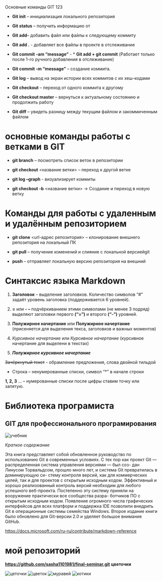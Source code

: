 Основные команды GIT  123

* **Git init** – инициализация локального репозитория

* **Git status** – получить информацию от 

* **Git add**– добавить файл или файлы к следующему коммиту

* **Git add .** - добавляет все файлы в проекте в отслеживание

* **Git commit** **-am “message”** - * **Git add + git commit** (Работает только после 1-го ручного добавления в отслеживание)
* **Git commit -m “message”** – создание коммита.

* **Git log** – вывод на экран истории всех коммитов с их хеш-кодами

* **Git checkout** – переход от одного коммита к другому

* **Git checkout master** – вернуться к актуальному состоянию и продолжить работу

* **Git diff** – увидеть разницу между текущим файлом и закоммиченным файлом

# основные команды работы с ветками в GIT

 * **git branch** – посмотреть список веток в репозитории

 * **git checkout** <название ветки> – переход к другой ветке

* **git log –graph** - визуализирует коммиты

* **git checkout -b** <название ветки> -> Создание и переход в новую ветку

# Команды для работы с удаленным и удалённым репозиторием

* **git clone** <url-адрес репозитория> – клонирование внешнего репозитория на  локальный ПК	

* **git pull** – получение изменений и слияние с локальной версиейgit 

* **push** – отправляет локальную версию репозитория на внешний

# Синтаксис языка Markdown

1. **Заголовок** – выделение заголовков. Количество символов “#” задаёт уровень заголовка  (поддерживается 6 уровней).

2. **=** или **- –** подчёркиванием этими символами (не менее 3 подряд) выделяют заголовки  первого **(“=”)** и второго **(“-”)** уровней.

2. **Полужирное начертание** или 
__Полужирное начертание__ (присеняется для выделения текса, заголовков и важных моментов)

3. *Курсивное начертание* или _Курсивное начертание_ (курсивное начертание для выделени в текстах)

4. ***Полужирное курсивное начертание***

~~Зачёркнутый текст~~ - обрамление предложения, слова двойной тильдой

* Строка – ненумерованные списки, символ “*” в начале строки

**1, 2, 3** … – нумерованные списки
после цифры ставим точку или запятую.

# Библиотека програмиста

## GIT для профессионального програмирования

![учебник](обложка.bmp)

*Краткое содержание*

Эта книга представляет собой обновленное руководство по использованию Git в современных 
условиях. С тех пор как проект Git — распределенная система управления версиями — был соз-
дан Линусом Торвальдсом, прошло много лет, и система Git превратилась в доминирующую си-
стему контроля версий, как для коммерческих целей, так и для проектов с открытым исходным 
кодом. Эффективный и хорошо реализованный контроль версий необходим для любого успешного 
веб-проекта. Постепенно эту систему приняли на вооружение практически все сообщества разра-
ботчиков ПО с открытым исходным кодом. Появление огромного числа графических интерфейсов 
для всех платформ и поддержка IDE позволили внедрить Git в операционные системы семейства 
Windows. Второе издание книги было обновлено для Git-версии 2.0 и уделяет большое внимание 
GitHub.

https://docs.microsoft.com/ru-ru/contribute/markdown-reference

# мой репозиторий 

**https://github.com/sasha1101981/final-seminar.git**
**цветочки**

![цеточки](цеточки.jpg)
![цветок](цветок.jpg)
![муравей](муравей.jpg)
![котики](Котики.jpg)
